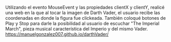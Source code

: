 Utilizando el evento MouseEvent y las propiedades clientX y clientY, realicé una web en la que al tocar la imagen de Darth Vader, el usuario recibe las coordenadas en donde la figura fue clickeada.
También coloqué botones de Play y Stop para darle la posibilidad al usuario de escuchar "The Imperial March", pieza musical característica del Imperio y del mismo Vader. 
https://manuelgonzalez007.github.io/darthVader/
